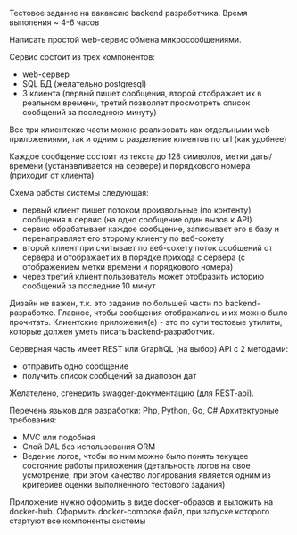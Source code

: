 Тестовое задание на вакансию backend разработчика. Время выполения ~ 4-6 часов

Написать простой web-сервис обмена микросообщениями.

Сервис состоит из трех компонентов:
* web-сервер
* SQL БД (желательно postgresql)
* 3 клиента (первый пишет сообщения, второй отображает их в реальном времени, третий позволяет просмотреть список сообщений за последнюю минуту)

Все три клиентские части можно реализовать как отдельными web-приложениями, так и одним c разделение клиентов по url (как удобнее)

Каждое сообщение состоит из текста до 128 символов, метки даты/времени (устанавливается на сервере) и порядкового номера (приходит от клиента)

Схема работы системы следующая: 
* первый клиент пишет потоком произвольные (по контенту) сообщения в сервис (на одно сообщение один вызов к API)
* сервис обрабатывает каждое сообщение, записывает его в базу и перенаправляет его второму клиенту по веб-сокету
* второй клиент при считывает по веб-сокету поток сообщений от сервера и отображает их в порядке прихода с сервера (с отображением метки времени и порядкового номера)
* через третий клиент пользователь может отобразить историю сообщений за последние 10 минут

Дизайн не важен, т.к. это задание по большей части по backend-разработке. 
Главное, чтобы сообщения отображались и их можно было прочитать.
Клиентские приложения(е) - это по сути тестовые утилиты, которые должен уметь писать backend-разработчик.

Серверная часть имеет REST или GraphQL (на выбор) API c 2 методами:
* отправить одно сообщение
* получить список сообщений за диапозон дат

Желателено, сгенерить swagger-документацию (для REST-api).

Перечень языков для разработки: Php, Python, Go, C#
Архитектурные требования: 
* MVC или подобная
* Слой DAL без использования ORM
* Ведение логов, чтобы по ним можно было понять текущее состояние работы приложения (детальность логов на свое усмотрение, при этом качество логирования является одним из критериев оценки выполненного тестового задания)

Приложение нужно оформить в виде docker-образов и выложить на docker-hub.
Оформить docker-compose файл, при запуске которого стартуют все компоненты системы


